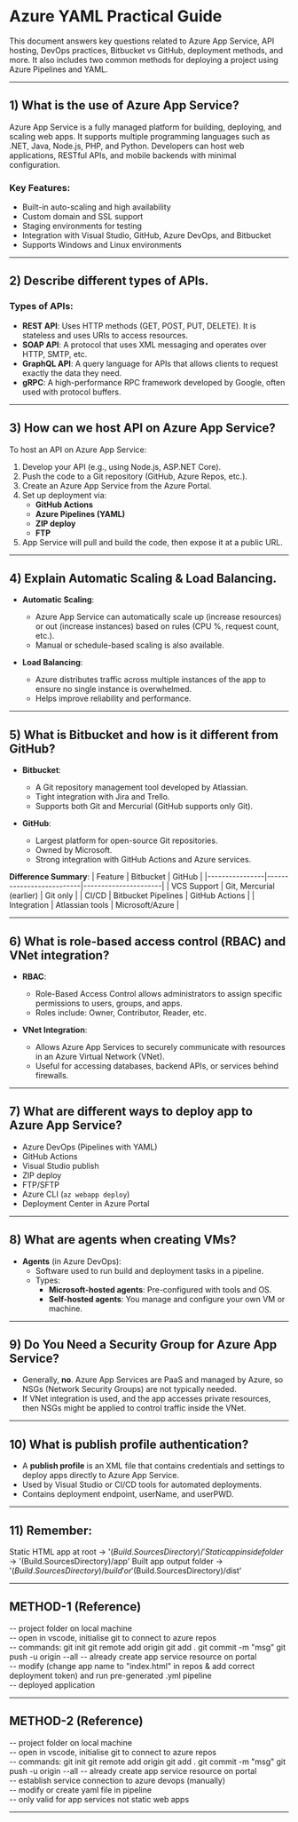 # Azure YAML Practical Guide

This document answers key questions related to Azure App Service, API hosting, DevOps practices, Bitbucket vs GitHub, deployment methods, and more. It also includes two common methods for deploying a project using Azure Pipelines and YAML.

---

## 1) What is the use of Azure App Service?

Azure App Service is a fully managed platform for building, deploying, and scaling web apps. It supports multiple programming languages such as .NET, Java, Node.js, PHP, and Python. Developers can host web applications, RESTful APIs, and mobile backends with minimal configuration.

### Key Features:
- Built-in auto-scaling and high availability
- Custom domain and SSL support
- Staging environments for testing
- Integration with Visual Studio, GitHub, Azure DevOps, and Bitbucket
- Supports Windows and Linux environments

---

## 2) Describe different types of APIs.

### Types of APIs:
- **REST API**: Uses HTTP methods (GET, POST, PUT, DELETE). It is stateless and uses URIs to access resources.
- **SOAP API**: A protocol that uses XML messaging and operates over HTTP, SMTP, etc.
- **GraphQL API**: A query language for APIs that allows clients to request exactly the data they need.
- **gRPC**: A high-performance RPC framework developed by Google, often used with protocol buffers.

---

## 3) How can we host API on Azure App Service?

To host an API on Azure App Service:
1. Develop your API (e.g., using Node.js, ASP.NET Core).
2. Push the code to a Git repository (GitHub, Azure Repos, etc.).
3. Create an Azure App Service from the Azure Portal.
4. Set up deployment via:
   - **GitHub Actions**
   - **Azure Pipelines (YAML)**
   - **ZIP deploy**
   - **FTP**
5. App Service will pull and build the code, then expose it at a public URL.

---

## 4) Explain Automatic Scaling & Load Balancing.

- **Automatic Scaling**:
  - Azure App Service can automatically scale up (increase resources) or out (increase instances) based on rules (CPU %, request count, etc.).
  - Manual or schedule-based scaling is also available.

- **Load Balancing**:
  - Azure distributes traffic across multiple instances of the app to ensure no single instance is overwhelmed.
  - Helps improve reliability and performance.

---

## 5) What is Bitbucket and how is it different from GitHub?

- **Bitbucket**:
  - A Git repository management tool developed by Atlassian.
  - Tight integration with Jira and Trello.
  - Supports both Git and Mercurial (GitHub supports only Git).

- **GitHub**:
  - Largest platform for open-source Git repositories.
  - Owned by Microsoft.
  - Strong integration with GitHub Actions and Azure services.

**Difference Summary**:
| Feature        | Bitbucket               | GitHub              |
|----------------|--------------------------|----------------------|
| VCS Support    | Git, Mercurial (earlier) | Git only             |
| CI/CD          | Bitbucket Pipelines      | GitHub Actions       |
| Integration    | Atlassian tools          | Microsoft/Azure      |

---

## 6) What is role-based access control (RBAC) and VNet integration?

- **RBAC**:
  - Role-Based Access Control allows administrators to assign specific permissions to users, groups, and apps.
  - Roles include: Owner, Contributor, Reader, etc.

- **VNet Integration**:
  - Allows Azure App Services to securely communicate with resources in an Azure Virtual Network (VNet).
  - Useful for accessing databases, backend APIs, or services behind firewalls.

---

## 7) What are different ways to deploy app to Azure App Service?

- Azure DevOps (Pipelines with YAML)
- GitHub Actions
- Visual Studio publish
- ZIP deploy
- FTP/SFTP
- Azure CLI (`az webapp deploy`)
- Deployment Center in Azure Portal

---

## 8) What are agents when creating VMs?

- **Agents** (in Azure DevOps):
  - Software used to run build and deployment tasks in a pipeline.
  - Types:
    - **Microsoft-hosted agents**: Pre-configured with tools and OS.
    - **Self-hosted agents**: You manage and configure your own VM or machine.

---

## 9) Do You Need a Security Group for Azure App Service?

- Generally, **no**. Azure App Services are PaaS and managed by Azure, so NSGs (Network Security Groups) are not typically needed.
- If VNet integration is used, and the app accesses private resources, then NSGs might be applied to control traffic inside the VNet.

---

## 10) What is publish profile authentication?

- A **publish profile** is an XML file that contains credentials and settings to deploy apps directly to Azure App Service.
- Used by Visual Studio or CI/CD tools for automated deployments.
- Contains deployment endpoint, userName, and userPWD.

---

## 11) Remember:
Static HTML app at root → '$(Build.SourcesDirectory)/'
Static app inside folder → '$(Build.SourcesDirectory)/app'
Built app output folder → '$(Build.SourcesDirectory)/build' or '$(Build.SourcesDirectory)/dist'

---

## METHOD-1 (Reference)

-- project folder on local machine  
-- open in vscode, initialise git to connect to azure repos  
-- commands:
    git init
    git remote add origin <link from repos>
    git add .
    git commit -m "msg"
    git push -u origin --all
-- already create app service resource on portal  
-- modify (change app name to "index.html" in repos & add correct deployment token) and run pre-generated .yml pipeline  
-- deployed application  

---

## METHOD-2 (Reference)

-- project folder on local machine  
-- open in vscode, initialise git to connect to azure repos  
-- commands:
    git init
    git remote add origin <link from repos>
    git add .
    git commit -m "msg"
    git push -u origin --all
-- already create app service resource on portal  
-- establish service connection to azure devops (manually)  
-- modify or create yaml file in pipeline  
-- only valid for app services not static web apps  

---
